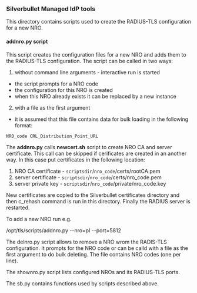 ### Silverbullet Managed IdP tools

This directory contains scripts used to create the RADIUS-TLS configuration
for a new NRO.

#### addnro.py script
This script creates the configuration files 
for a new NRO and adds them to the RADIUS-TLS configuration.
The script can be called in two ways:
1. without command line arguments - interactive run is started
  - the script prompts for a NRO code
  - the configuration for this NRO is created
  - when this NRO already exists it can be replaced by a new instance
2. with a file as the first argument 
  - it is assumed that this file contains data for bulk loading in the following format:
```
NRO_code CRL_Distribution_Point_URL 
```

The **addnro.py** calls **newcert.sh** script to create NRO CA and server certificate.
This call can be skipped if cerificates are created in an another
way. In this case put certificates in the following location:
1. NRO CA certificate - `scriptsdir`/`nro_code`/certs/rootCA.pem
2. server certificate - `scriptsdir`/`nro_code`/certs/nro_code.pem
3. server private key - `scriptsdir`/`nro_code`/private/nro_code.key

New certificates are copied to the Silverbullet certificates directory and
then c_rehash command is run in this directory.
Finally the RADIUS server is restarted.

To add a new NRO run e.g.

/opt/tls/scripts/addnro.py --nro=pl --port=5812

The delnro.py script allows to remove a NRO wrom the RADIS-TLS configuration.
It prompts for the NRO code or can be calld with a file as the first argument to
do bulk deleting. The file contains NRO codes (one per line).

The shownro.py script lists configured NROs and its RADIUS-TLS ports.

The sb.py contains functions used by scripts described above.
